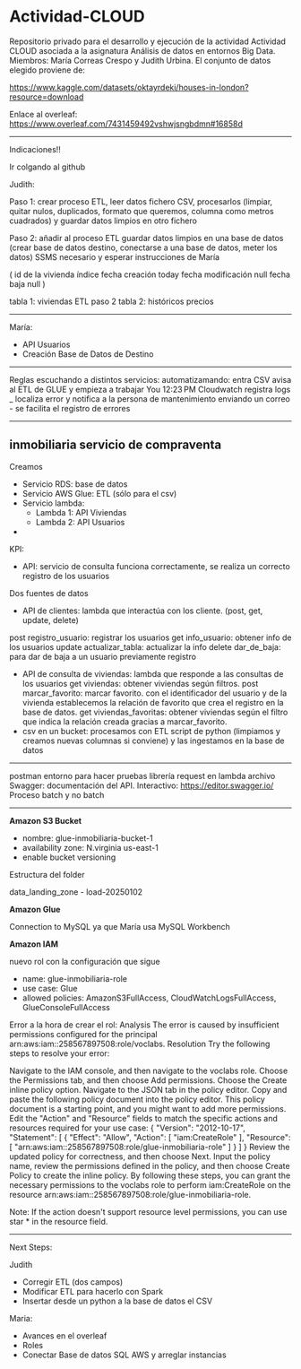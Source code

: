 # Actividad-CLOUD
Repositorio privado para el desarrollo y ejecución de la actividad Actividad CLOUD asociada a la asignatura Análisis de datos en entornos Big Data. Miembros: María Correas Crespo y Judith Urbina.
El conjunto de datos elegido proviene de:

https://www.kaggle.com/datasets/oktayrdeki/houses-in-london?resource=download 


Enlace al overleaf:
https://www.overleaf.com/7431459492vshwjsngbdmn#16858d

---
Indicaciones!!

Ir colgando al github 

Judith:

Paso 1: crear proceso ETL, leer datos fichero CSV, procesarlos (limpiar, quitar nulos, duplicados, formato que queremos, columna como metros cuadrados) y guardar datos limpios en otro fichero

Paso 2: añadir al proceso ETL guardar datos limpios en una base de datos (crear base de datos destino, conectarse a una base de datos, meter los datos)
SSMS necesario y esperar instrucciones de María

(
id de la vivienda índice
fecha creación today
fecha modificación null
fecha baja null
)

tabla 1: viviendas
ETL paso 2
tabla 2: históricos precios

----------------------
María:

- API Usuarios
- Creación Base de Datos de Destino

------------------------------------------

Reglas escuchando a distintos servicios: automatizamando: entra CSV avisa al ETL de GLUE y empieza a trabajar
You
12:23 PM
Cloudwatch registra logs _  localiza error y notifica a la persona de mantenimiento enviando un correo - se facilita el registro de errores

----------------------------------
inmobiliaria servicio de compraventa 
-----------------------------------
Creamos
- Servicio RDS: base de datos
- Servicio AWS Glue: ETL (sólo para el csv)
- Servicio lambda:
    - Lambda 1: API Viviendas
    - Lambda 2: API Usuarios
- 
  
KPI:
-  API: servicio de consulta funciona correctamente, se realiza un correcto registro de los usuarios
  
Dos fuentes de datos
- API de clientes: lambda que interactúa con los cliente.
(post, get, update, delete)

post registro_usuario: registrar los usuarios
get info_usuario: obtener info de los usuarios
update actualizar_tabla: actualizar la info
delete dar_de_baja: para dar de baja a un usuario previamente registro
- API de consulta de viviendas: lambda que responde a las consultas de los usuarios
get viviendas: obtener viviendas según filtros.
post marcar_favorito: marcar favorito. con el identificador del usuario y de la vivienda establecemos la relación de favorito que crea el registro en la base de datos.
get viviendas_favoritas: obtener viviendas según el filtro que indica la relación creada gracias a marcar_favorito.
- csv en un bucket: procesamos con ETL script de python (limpiamos y creamos nuevas columnas si conviene) y las ingestamos en la base de datos

-----

postman entorno para hacer pruebas
librería request en lambda
archivo Swagger: documentación del API. 
  Interactivo: https://editor.swagger.io/ 
Proceso batch y no batch

---

**Amazon S3 Bucket**

- nombre: glue-inmobiliaria-bucket-1
- availability zone: N.virginia us-east-1
- enable bucket versioning

Estructura del folder

data_landing_zone - load-20250102

**Amazon Glue**

Connection to MySQL ya que María usa MySQL Workbench

**Amazon IAM**

nuevo rol con la configuración que sigue
- name: glue-inmobiliaria-role
- use case: Glue
- allowed policies: AmazonS3FullAccess, CloudWatchLogsFullAccess, GlueConsoleFullAccess

Error a la hora de crear el rol:
Analysis
The error is caused by insufficient permissions configured for the principal arn:aws:iam::258567897508:role/voclabs.
Resolution
Try the following steps to resolve your error:


Navigate to the IAM console, and then navigate to the voclabs role.
Choose the Permissions tab, and then choose Add permissions.
Choose the Create inline policy option.
Navigate to the JSON tab in the policy editor.
Copy and paste the following policy document into the policy editor. This policy document is a starting point, and you might want to add more permissions. Edit the "Action" and "Resource" fields to match the specific actions and resources required for your use case:
{
    "Version": "2012-10-17",
    "Statement": [
        {
            "Effect": "Allow",
            "Action": [
                "iam:CreateRole"
            ],
            "Resource": [
                "arn:aws:iam::258567897508:role/glue-inmobiliaria-role"
            ]
        }
    ]
}
Review the updated policy for correctness, and then choose Next.
Input the policy name, review the permissions defined in the policy, and then choose Create Policy to create the inline policy.
By following these steps, you can grant the necessary permissions to the voclabs role to perform iam:CreateRole on the resource arn:aws:iam::258567897508:role/glue-inmobiliaria-role.

Note: If the action doesn't support resource level permissions, you can use star * in the resource field.

---

Next Steps:

Judith
- Corregir ETL (dos campos)
- Modificar ETL para hacerlo con Spark
- Insertar desde un python a la base de datos el CSV

Maria:
- Avances en el overleaf
- Roles
- Conectar Base de datos SQL AWS y arreglar instancias

